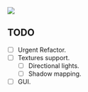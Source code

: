 ![](smallpreview.gif)

## TODO
- [ ] Urgent Refactor.
- [ ] Textures support.
   - [ ] Directional lights.
   - [ ] Shadow mapping.
- [ ] GUI.
